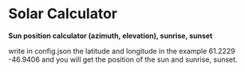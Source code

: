 # Solar Calculator

**Sun position calculator (azimuth, elevation), sunrise, sunset**

write in config.json the latitude and longitude in the example 61.2229 -46.9406 and you will get the position of the sun and sunrise, sunset.
